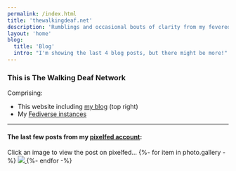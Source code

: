 ```yaml
---
permalink: /index.html
title: 'thewalkingdeaf.net'
description: 'Rumblings and occasional bouts of clarity from my fevered imagination.'
layout: 'home'
blog:
  title: 'Blog'
  intro: "I'm showing the last 4 blog posts, but there might be more!"
---
```

### This is The Walking Deaf Network

Comprising:
- This website including [my blog](https://www.thewalkingdeaf.net/blog) (top right)
- My [Fediverse instances](https://www.thewalkingdeaf.net/services)

---

#### The last few posts from my [pixelfed account](https://pix.thewalkingdeaf.social/users/steve):

<span class="pixelcard">
  Click an image to view the post on pixelfed...
  <span class="pixelitems">
    {%- for item in photo.gallery -%}
       <a class="no-indicator" href="{{ item.link }}">
       <img src="{{ item.image }}"/>
       </a>
    {%- endfor -%}
  </span>
</span>


<!-- <div>
    {% eleventyImage "./src/pages/img/mastodon.png" %}
    <span>Mastodon</span>
</div> -->

<!-- {% eleventyImage "./src/pages/img/IMG_0326.jpg" %}  -->